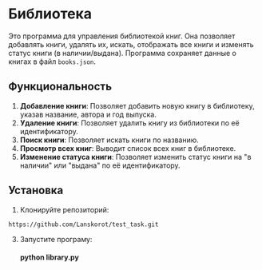 # Библиотека

Это  программа для управления библиотекой книг. Она позволяет добавлять книги, удалять их, искать, отображать все книги и изменять статус книги (в наличии/выдана). Программа сохраняет данные о книгах в файл `books.json`.

## Функциональность

1. **Добавление книги**: Позволяет добавить новую книгу в библиотеку, указав название, автора и год выпуска.
2. **Удаление книги**: Позволяет удалить книгу из библиотеки по её идентификатору.
3. **Поиск книги**: Позволяет искать книги по названию.
4. **Просмотр всех книг**: Выводит список всех книг в библиотеке.
5. **Изменение статуса книги**: Позволяет изменить статус книги на "в наличии" или "выдана" по её идентификатору.

## Установка

1. Клонируйте репозиторий:
```
https://github.com/Lanskorot/test_task.git  
```
3. Запустите програму:
    #### python library.py

